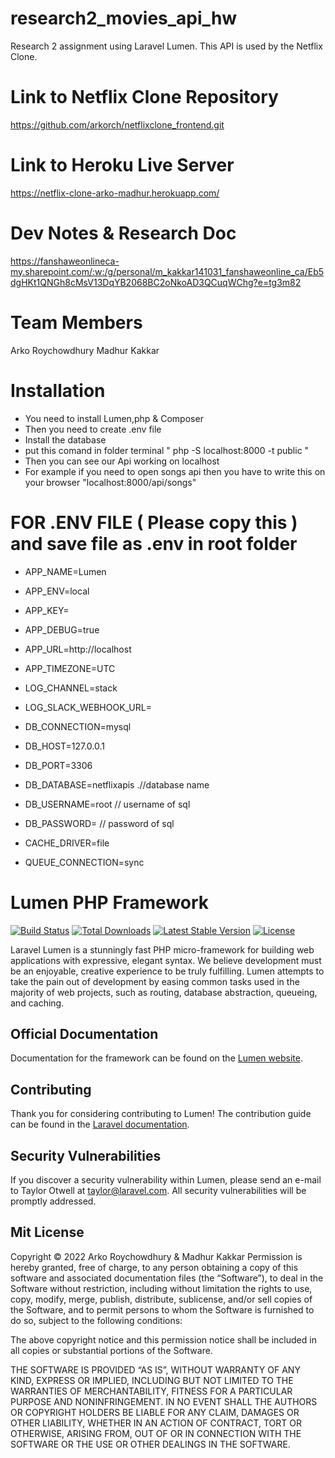 # research2_movies_api_hw
Research 2 assignment using Laravel Lumen. This API is used by the Netflix Clone.

# Link to Netflix Clone Repository
https://github.com/arkorch/netflixclone_frontend.git

# Link to Heroku Live Server
https://netflix-clone-arko-madhur.herokuapp.com/

# Dev Notes & Research Doc
https://fanshaweonlineca-my.sharepoint.com/:w:/g/personal/m_kakkar141031_fanshaweonline_ca/Eb5dgHKt1QNGh8cMsV13DqYB2068BC2oNkoAD3QCuqWChg?e=tg3m82

# Team Members
Arko Roychowdhury
Madhur Kakkar

# Installation 
* You need to install Lumen,php & Composer 
* Then you need to create .env file 
* Install the database
* put this comand in folder terminal " php -S localhost:8000 -t public " 
* Then you can see our Api working on localhost
* For example if you need to open songs api then you have to write this on your browser "localhost:8000/api/songs"

# FOR .ENV FILE ( Please copy this ) and save file as .env in root folder 

* APP_NAME=Lumen
* APP_ENV=local
* APP_KEY=
* APP_DEBUG=true
* APP_URL=http://localhost
* APP_TIMEZONE=UTC

* LOG_CHANNEL=stack
* LOG_SLACK_WEBHOOK_URL=

* DB_CONNECTION=mysql
* DB_HOST=127.0.0.1
* DB_PORT=3306
* DB_DATABASE=netflixapis    .//database name
* DB_USERNAME=root           // username of sql
* DB_PASSWORD=               // password of sql

* CACHE_DRIVER=file
* QUEUE_CONNECTION=sync

# Lumen PHP Framework

[![Build Status](https://travis-ci.org/laravel/lumen-framework.svg)](https://travis-ci.org/laravel/lumen-framework)
[![Total Downloads](https://img.shields.io/packagist/dt/laravel/framework)](https://packagist.org/packages/laravel/lumen-framework)
[![Latest Stable Version](https://img.shields.io/packagist/v/laravel/framework)](https://packagist.org/packages/laravel/lumen-framework)
[![License](https://img.shields.io/packagist/l/laravel/framework)](https://packagist.org/packages/laravel/lumen-framework)

Laravel Lumen is a stunningly fast PHP micro-framework for building web applications with expressive, elegant syntax. We believe development must be an enjoyable, creative experience to be truly fulfilling. Lumen attempts to take the pain out of development by easing common tasks used in the majority of web projects, such as routing, database abstraction, queueing, and caching.

## Official Documentation

Documentation for the framework can be found on the [Lumen website](https://lumen.laravel.com/docs).

## Contributing

Thank you for considering contributing to Lumen! The contribution guide can be found in the [Laravel documentation](https://laravel.com/docs/contributions).

## Security Vulnerabilities

If you discover a security vulnerability within Lumen, please send an e-mail to Taylor Otwell at taylor@laravel.com. All security vulnerabilities will be promptly addressed.

## Mit License

Copyright © 2022 Arko Roychowdhury & Madhur Kakkar
Permission is hereby granted, free of charge, to any person obtaining a copy of this software and associated documentation files (the “Software”), to deal in the Software without restriction, including without limitation the rights to use, copy, modify, merge, publish, distribute, sublicense, and/or sell copies of the Software, and to permit persons to whom the Software is furnished to do so, subject to the following conditions:

The above copyright notice and this permission notice shall be included in all copies or substantial portions of the Software.

THE SOFTWARE IS PROVIDED “AS IS”, WITHOUT WARRANTY OF ANY KIND, EXPRESS OR IMPLIED, INCLUDING BUT NOT LIMITED TO THE WARRANTIES OF MERCHANTABILITY, FITNESS FOR A PARTICULAR PURPOSE AND NONINFRINGEMENT. IN NO EVENT SHALL THE AUTHORS OR COPYRIGHT HOLDERS BE LIABLE FOR ANY CLAIM, DAMAGES OR OTHER LIABILITY, WHETHER IN AN ACTION OF CONTRACT, TORT OR OTHERWISE, ARISING FROM, OUT OF OR IN CONNECTION WITH THE SOFTWARE OR THE USE OR OTHER DEALINGS IN THE SOFTWARE.
